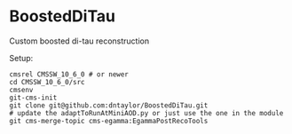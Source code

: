 # BoostedDiTau

Custom boosted di-tau reconstruction

Setup:

```
cmsrel CMSSW_10_6_0 # or newer
cd CMSSW_10_6_0/src
cmsenv
git-cms-init
git clone git@github.com:dntaylor/BoostedDiTau.git
# update the adaptToRunAtMiniAOD.py or just use the one in the module
git cms-merge-topic cms-egamma:EgammaPostRecoTools
```
